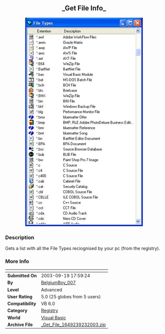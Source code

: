 ﻿<div align="center">

## \_Get File Info\_

<img src="PIC200392314191309.JPG">
</div>

### Description

Gets a list with all the File Types reciognised by your pc (from the registry).
 
### More Info
 


<span>             |<span>
---                |---
**Submitted On**   |2003-09-19 17:59:24
**By**             |[BelgiumBoy\_007](https://github.com/Planet-Source-Code/PSCIndex/blob/master/ByAuthor/belgiumboy-007.md)
**Level**          |Advanced
**User Rating**    |5.0 (25 globes from 5 users)
**Compatibility**  |VB 6\.0
**Category**       |[Registry](https://github.com/Planet-Source-Code/PSCIndex/blob/master/ByCategory/registry__1-36.md)
**World**          |[Visual Basic](https://github.com/Planet-Source-Code/PSCIndex/blob/master/ByWorld/visual-basic.md)
**Archive File**   |[\_Get\_File\_1649239232003\.zip](https://github.com/Planet-Source-Code/belgiumboy-007-get-file-info__1-48724/archive/master.zip)








